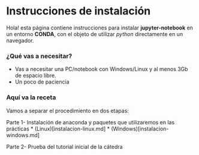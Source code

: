 # Instrucciones de instalación

Hola! 
esta página contiene instrucciones para instalar **jupyter-notebook** en un entorno **CONDA**, con el objeto de utilizar *python* directamente en un navegador. 

### ¿Qué vas a necesitar?

- Vas a necesitar una PC/notebook con Windows/Linux y al menos 3Gb de espacio libre.
- Un poco de paciencia

### Aquí va la receta

Vamos a separar el procedimiento en dos etapas:

  Parte 1- Instalación de anaconda y paquetes que utilizaremos en las prácticas
      * (Linux)[instalacion-linux.md]
      * (Windows)[instalacion-windows.md]

  Parte 2- Prueba del tutorial inicial de la cátedra
